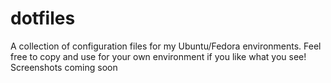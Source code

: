 # dotfiles
A collection of configuration files for my Ubuntu/Fedora environments. Feel free to copy and use for your own environment if you like what you see! Screenshots coming soon
